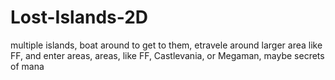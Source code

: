 # Lost-Islands-2D
multiple islands, boat around to get to them, etravele around larger area like FF, and enter areas, areas, like FF, Castlevania, or Megaman, maybe secrets of mana
